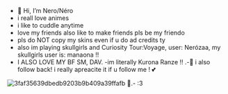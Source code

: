 - 👋 Hi, I’m Nero/Néro
- i reall love animes 
- i like to cuddle anytime
- love my friends also like to make friends pls be my friendo
- pls do NOT copy my skins even if u do ad credits ty
- also im playing skullgirls and Curiosity Tour:Voyage, user: Nerózaa, my skullgirls user is: manaona !!
- I ALSO LOVE MY BF SM, DAV.
-im literally Kurona Ranze !! .-🦈
i also follow back! i really apreacite it if u follow me ! 💕


![3faf35639dbedb9203b9b409a39ffafb](https://github.com/user-attachments/assets/e75d4fe3-df6a-45e4-bdfc-6273f52e0f39)
🦈.- :3
